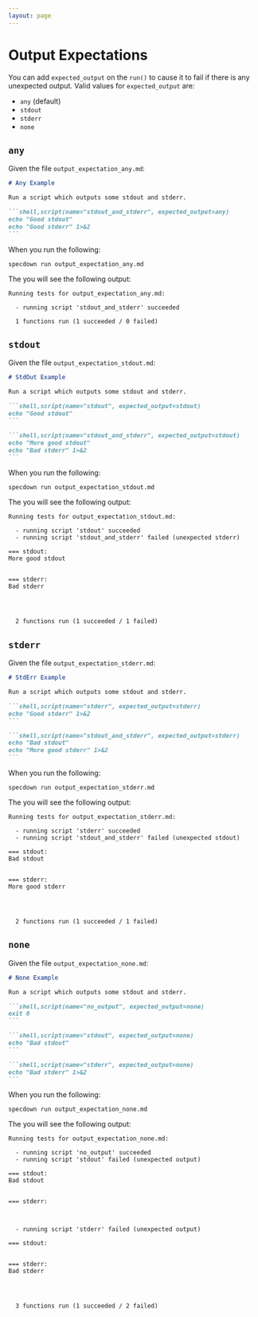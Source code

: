 ```yaml
---
layout: page
---
```


# Output Expectations

You can add `expected_output` on the `run()` to cause it to fail if there is any
unexpected output. Valid values for `expected_output` are:

- `any` (default)
- `stdout`
- `stderr`
- `none`

## `any`

Given the file `output_expectation_any.md`:

```` markdown
# Any Example

Run a script which outputs some stdout and stderr.

```shell,script(name="stdout_and_stderr", expected_output=any)
echo "Good stdout"
echo "Good stderr" 1>&2
```
````

When you run the following:

``` shell
specdown run output_expectation_any.md
```

The you will see the following output:

``` text
Running tests for output_expectation_any.md:

  - running script 'stdout_and_stderr' succeeded

  1 functions run (1 succeeded / 0 failed)

```

## `stdout`

Given the file `output_expectation_stdout.md`:

```` markdown
# StdOut Example

Run a script which outputs some stdout and stderr.

```shell,script(name="stdout", expected_output=stdout)
echo "Good stdout"
```

```shell,script(name="stdout_and_stderr", expected_output=stdout)
echo "More good stdout"
echo "Bad stderr" 1>&2
```
````

When you run the following:

``` shell
specdown run output_expectation_stdout.md
```

The you will see the following output:

``` text
Running tests for output_expectation_stdout.md:

  - running script 'stdout' succeeded
  - running script 'stdout_and_stderr' failed (unexpected stderr)

=== stdout:
More good stdout


=== stderr:
Bad stderr




  2 functions run (1 succeeded / 1 failed)

```

## `stderr`

Given the file `output_expectation_stderr.md`:

```` markdown
# StdErr Example

Run a script which outputs some stdout and stderr.

```shell,script(name="stderr", expected_output=stderr)
echo "Good stderr" 1>&2
```

```shell,script(name="stdout_and_stderr", expected_output=stderr)
echo "Bad stdout"
echo "More good stderr" 1>&2
```
````

When you run the following:

``` shell
specdown run output_expectation_stderr.md
```

The you will see the following output:

``` text
Running tests for output_expectation_stderr.md:

  - running script 'stderr' succeeded
  - running script 'stdout_and_stderr' failed (unexpected stdout)

=== stdout:
Bad stdout


=== stderr:
More good stderr




  2 functions run (1 succeeded / 1 failed)

```

## `none`

Given the file `output_expectation_none.md`:

```` markdown
# None Example

Run a script which outputs some stdout and stderr.

```shell,script(name="no_output", expected_output=none)
exit 0
```

```shell,script(name="stdout", expected_output=none)
echo "Bad stdout"
```

```shell,script(name="stderr", expected_output=none)
echo "Bad stderr" 1>&2
```
````

When you run the following:

``` shell
specdown run output_expectation_none.md
```

The you will see the following output:

``` text
Running tests for output_expectation_none.md:

  - running script 'no_output' succeeded
  - running script 'stdout' failed (unexpected output)

=== stdout:
Bad stdout


=== stderr:



  - running script 'stderr' failed (unexpected output)

=== stdout:


=== stderr:
Bad stderr




  3 functions run (1 succeeded / 2 failed)

```

